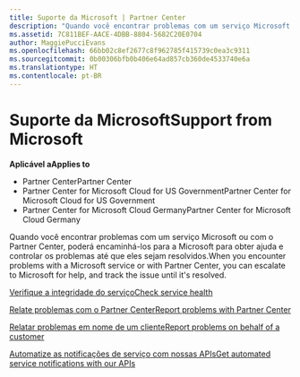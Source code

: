 ```yaml
---
title: Suporte da Microsoft | Partner Center
description: "Quando você encontrar problemas com um serviço Microsoft ou com o Partner Center, poderá encaminhá-los para a Microsoft para obter ajuda e controlar os problemas até que eles sejam resolvidos."
ms.assetid: 7C811BEF-AACE-4DBB-8804-5682C20E0704
author: MaggiePucciEvans
ms.openlocfilehash: 66bb02c8ef2677c8f962785f415739c0ea3c9311
ms.sourcegitcommit: 0b00306bfb0b406e64ad857cb360de4533740e6a
ms.translationtype: HT
ms.contentlocale: pt-BR
---
```

# <a name="support-from-microsoft"></a><span data-ttu-id="a09e3-103">Suporte da Microsoft</span><span class="sxs-lookup"><span data-stu-id="a09e3-103">Support from Microsoft</span></span>

**<span data-ttu-id="a09e3-104">Aplicável a</span><span class="sxs-lookup"><span data-stu-id="a09e3-104">Applies to</span></span>**

-  <span data-ttu-id="a09e3-105">Partner Center</span><span class="sxs-lookup"><span data-stu-id="a09e3-105">Partner Center</span></span>
-  <span data-ttu-id="a09e3-106">Partner Center for Microsoft Cloud for US Government</span><span class="sxs-lookup"><span data-stu-id="a09e3-106">Partner Center for Microsoft Cloud for US Government</span></span>
-  <span data-ttu-id="a09e3-107">Partner Center for Microsoft Cloud Germany</span><span class="sxs-lookup"><span data-stu-id="a09e3-107">Partner Center for Microsoft Cloud Germany</span></span>

<span data-ttu-id="a09e3-108">Quando você encontrar problemas com um serviço Microsoft ou com o Partner Center, poderá encaminhá-los para a Microsoft para obter ajuda e controlar os problemas até que eles sejam resolvidos.</span><span class="sxs-lookup"><span data-stu-id="a09e3-108">When you encounter problems with a Microsoft service or with Partner Center, you can escalate to Microsoft for help, and track the issue until it's resolved.</span></span>

[<span data-ttu-id="a09e3-109">Verifique a integridade do serviço</span><span class="sxs-lookup"><span data-stu-id="a09e3-109">Check service health</span></span>](check-service-health.md)

[<span data-ttu-id="a09e3-110">Relate problemas com o Partner Center</span><span class="sxs-lookup"><span data-stu-id="a09e3-110">Report problems with Partner Center</span></span>](report-problems-with-partner-center.md)

[<span data-ttu-id="a09e3-111">Relatar problemas em nome de um cliente</span><span class="sxs-lookup"><span data-stu-id="a09e3-111">Report problems on behalf of a customer</span></span>](report-problems-on-behalf-of-a-customer.md)

[<span data-ttu-id="a09e3-112">Automatize as notificações de serviço com nossas APIs</span><span class="sxs-lookup"><span data-stu-id="a09e3-112">Get automated service notifications with our APIs</span></span>](get-automated-service-notifications-with-our-apis.md)

 

 



